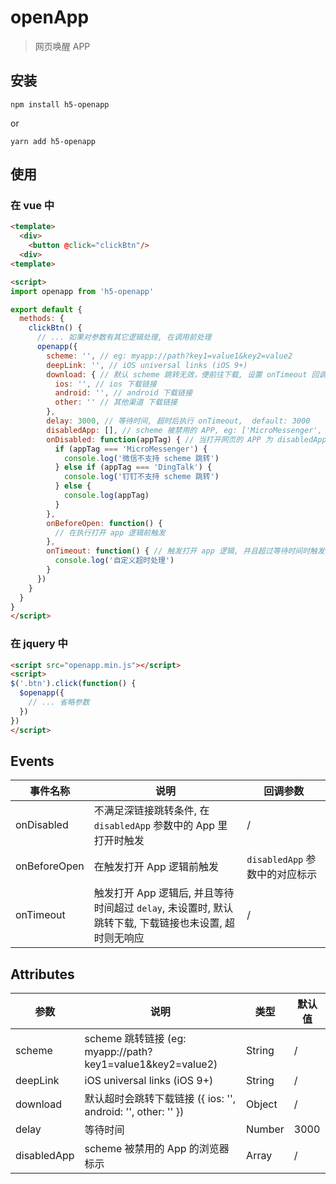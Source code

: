 # openApp

> 网页唤醒 APP


## 安装

```
npm install h5-openapp
```
or
```
yarn add h5-openapp
```

## 使用

### 在 vue 中

```html
<template>
  <div>
    <button @click="clickBtn"/>  
  <div>
<template>

<script>
import openapp from 'h5-openapp'

export default {
  methods: {
    clickBtn() {
      // ... 如果对参数有其它逻辑处理, 在调用前处理
      openapp({
        scheme: '', // eg: myapp://path?key1=value1&key2=value2
        deepLink: '', // iOS universal links (iOS 9+)
        download: { // 默认 scheme 跳转无效，便前往下载, 设置 onTimeout 回调时, 不执行下载逻辑
          ios: '', // ios 下载链接
          android: '', // android 下载链接
          other: '' // 其他渠道 下载链接
        },
        delay: 3000, // 等待时间, 超时后执行 onTimeout,  default: 3000
        disabledApp: [], // scheme 被禁用的 APP, eg: ['MicroMessenger', 'DingTalk', '...'] (iOS 9+ 深链接不会被禁)
        onDisabled: function(appTag) { // 当打开网页的 APP 为 disabledApp 中的任一个，并且未设置深链接时
          if (appTag === 'MicroMessenger') {
            console.log('微信不支持 scheme 跳转')
          } else if (appTag === 'DingTalk') {
            console.log('钉钉不支持 scheme 跳转')
          } else {
            console.log(appTag)
          }
        },
        onBeforeOpen: function() {
          // 在执行打开 app 逻辑前触发
        },
        onTimeout: function() { // 触发打开 app 逻辑, 并且超过等待时间时触发, 未设置的情况下, 如果设置了下载链接, 则默认跳转下载链接
          console.log('自定义超时处理')
        }
      })
    }
  }
}
</script>
```

### 在 jquery 中

```html
<script src="openapp.min.js"></script>
<script>
$('.btn').click(function() {
  $openapp({
    // ... 省略参数
  })
})
</script>
```

## Events
| 事件名称 | 说明 | 回调参数 |
| ------ | ------ | ------ |
| onDisabled | 不满足深链接跳转条件, 在 `disabledApp` 参数中的 App 里打开时触发 | / |
| onBeforeOpen | 在触发打开 App 逻辑前触发 | `disabledApp` 参数中的对应标示 |
| onTimeout | 触发打开 App 逻辑后, 并且等待时间超过 `delay`, 未设置时, 默认跳转下载, 下载链接也未设置, 超时则无响应 | / |

## Attributes
| 参数 | 说明 | 类型 | 默认值 |
| ------ | ------ | ------ | ----- |
| scheme | scheme 跳转链接 (eg: myapp://path?key1=value1&key2=value2) | String | / |
| deepLink | iOS universal links (iOS 9+) | String | / |
| download | 默认超时会跳转下载链接 ({ ios: '', android: '', other: '' }) | Object | / |
| delay | 等待时间 | Number | 3000 |
| disabledApp | scheme 被禁用的 App 的浏览器标示 | Array | / |
